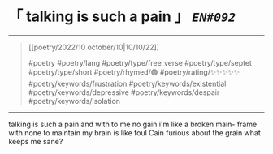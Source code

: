 # &#12300; talking is such a pain &#12301; *`EN#092`*

---

> [[poetry/2022/10 october/10|10/10/22]]
> 
> #poetry 
> #poetry/lang 
> #poetry/type/free_verse #poetry/type/septet #poetry/type/short 
> #poetry/rhymed/🟢 
> #poetry/rating/✨✨✨✨✨ 
> #poetry/keywords/frustration #poetry/keywords/existential #poetry/keywords/depressive #poetry/keywords/despair #poetry/keywords/isolation

---

talking is such a pain
and with to me no gain
i'm like a broken main-
frame with none to maintain
my brain is like foul Cain
furious about the grain
what keeps me sane?